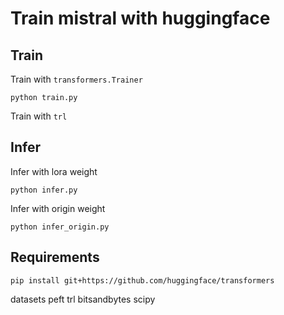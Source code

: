 # Train mistral with huggingface 


## Train 

Train with `transformers.Trainer`

```shell
python train.py
```

Train with `trl`


## Infer 

Infer with lora weight 
```shell
python infer.py
```

Infer with origin weight

```shell
python infer_origin.py
```


## Requirements

```shell
pip install git+https://github.com/huggingface/transformers
```
datasets
peft
trl
bitsandbytes
scipy

